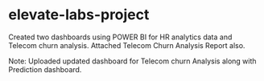 # elevate-labs-project

Created two dashboards using POWER BI for HR analytics data and Telecom churn analysis.
Attached Telecom Churn Analysis Report also.

Note: Uploaded updated dashboard for Telecom churn Analysis along with Prediction dashboard.

